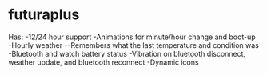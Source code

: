 futuraplus
==========
Has: 
-12/24 hour support 
-Animations for minute/hour change and boot-up 
-Hourly weather 
--Remembers what the last temperature and condition was 
-Bluetooth and watch battery status -Vibration on bluetooth disconnect, weather update, and bluetooth reconnect
-Dynamic icons

